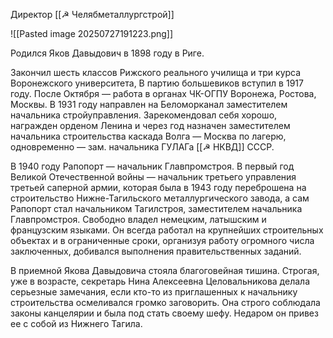 Директор [[☭ Челябметаллургстрой]]

![[Pasted image 20250727191223.png]]

Родился Яков Давыдович в 1898 году в Риге. 

Закончил шесть классов Рижского реального училища и три курса Воронежского университета, В партию большевиков вступил в 1917 году. После Октября — работа в органах ЧК-ОГПУ Воронежа, Ростова, Москвы. В 1931 году направлен на Беломорканал заместителем начальника стройуправления. Зарекомендовал себя хорошо, награжден орденом Ленина и через год назначен заместителем начальника строительства каскада Волга — Москва по лагерю, одновременно — зам. начальника ГУЛАГа [[☭ НКВД]] СССР. 

В 1940 году Рапопорт — начальник Главпромстроя. В первый год Великой Отечественной войны — начальник третьего управления третьей саперной армии, которая была в 1943 году переброшена на строительство Нижне-Тагильского металлургического завода, а сам Рапопорт стал начальником Тагилстроя, заместителем начальника Главпромстроя. Свободно владел немецким, латышским и французским языками. Он всегда работал на крупнейших строительных объектах и в ограниченные сроки, организуя работу огромного числа заключенных, добивался выполнения правительственных заданий.

В приемной Якова Давыдовича стояла благоговейная тишина. Строгая, уже в возрасте, секретарь Нина Алексеевна Целовальникова делала серьезные замечания, если кто-то из приглашенных к начальнику строительства осмеливался громко заговорить. Она строго соблюдала законы канцелярии и была под стать своему шефу. Недаром он привез ее с собой из Нижнего Тагила.